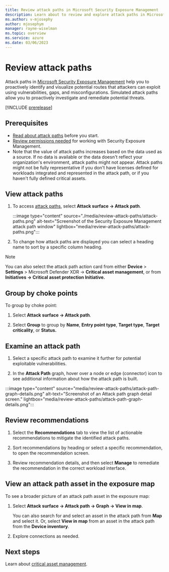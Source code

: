 ```yaml
---
title: Review attack paths in Microsoft Security Exposure Management
description: Learn about to review and explore attack paths in Microsoft Security Exposure Management.
ms.author: v-mjosephy
author: mjosephym
manager: rayne-wiselman
ms.topic: overview
ms.service: azure
ms.date: 03/06/2023
---
```


# Review attack paths

Attack paths in [Microsoft Security Exposure Management](microsoft-security-exposure-management.md) help you to proactively identify and visualize potential routes that attackers can exploit using vulnerabilities, gaps, and misconfigurations. Simulated attack paths allow you to proactively investigate and remediate potential threats.

[!INCLUDE [prerelease](../includes/prerelease.md)]

## Prerequisites

- [Read about attack paths](work-attack-paths-overview.md) before you start.
- [Review permissions needed](prerequisites.md#permissions-for-security-exposure-management-tasks) for working with Security Exposure Management.
- Note that the value of attack paths increases based on the data used as a source. If no data is available or the data doesn't reflect your organization's environment, attack paths might not appear. Attack paths might not be fully representative if you don't have licenses defined for workloads integrated and represented in the attack path, or if you haven't fully defined critical assets.


## View attack paths

1. To access [attack paths](https://security.microsoft.com/attack-paths), select  **Attack surface -> Attack path**.

    :::image type="content" source="./media/review-attack-paths/attack-paths.png" alt-text="Screenshot of the Security Exposure Management attack path window" lightbox="media/review-attack-paths/attack-paths.png":::

1. To change how attack paths are displayed you can select a heading name to sort by a specific column heading.

> [!NOTE]
> You can also select the attack path action card from either **Device** > **Settings** > Microsoft Defender XDR -> **Critical asset management**, or from **Initiatives -> Critical asset protection Initiative.**

## Group by choke points

To group by choke point:

1. Select **Attack surface -> Attack path**.

1. Select **Group** to group by **Name**, **Entry point type**, **Target type**, **Target criticality**, or **Status.**

## Examine an attack path

1. Select a specific attack path to examine it further for potential exploitable vulnerabilities.

1. In the **Attack Path** graph, hover over a node or edge (connector) icon to see additional information about how the attack path is built.

:::image type="content" source="media/review-attack-paths/attack-path-graph-details.png" alt-text="Screenshot of an Attack path graph detail screen." lightbox="media/review-attack-paths/attack-path-graph-details.png":::


## Review recommendations

1. Select the **Recommendations** tab to view the list of actionable recommendations to mitigate the identified attack paths.

1. Sort recommendations by heading or select a specific recommendation, to open the recommendation screen.

1. Review recommendation details, and then select **Manage** to remediate the recommendation in the correct workload interface.

## View an attack path asset in the exposure map

To see a broader picture of an attack path asset in the exposure map:

1. Select **Attack surface -> Attack path -> Graph -> View in map**. 

    You can also search for and select an asset in the attack path from **Map** and select it. Or, select **View in map** from an asset in the attack path from the **Device inventory**.

1. Explore connections as needed.

## Next steps

Learn about [critical asset management](critical-asset-management.md).
